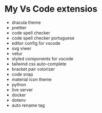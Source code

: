 # My Vs Code extensios
- dracula theme
- prettier
- code spell checker 
- code spell checker portuguese
- editor config for vscode
- svg viwer
- vetur
- styled components for vscode
- tailwind css auto-complete
- bracket pair colorizer 
- code snap 
- material icon theme
- python
- live server
- docker
- dotenv
- auto rename tag
